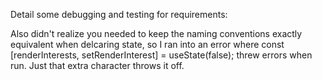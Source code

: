 Detail some debugging and testing for requirements:

Also didn't realize you needed to keep the naming conventions exactly equivalent when delcaring state, so I ran into an error where const [renderInterests, setRenderInterest] = useState(false); threw errors when run. Just that extra character throws it off. 